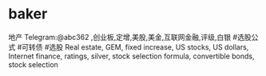 # baker
地产 Telegram:@abc362 ,创业板,定增,美股,美金,互联网金融,评级,白银 #选股公式 #可转债 #选股 Real estate, GEM, fixed increase, US stocks, US dollars, Internet finance, ratings, silver, stock selection formula, convertible bonds, stock selection
